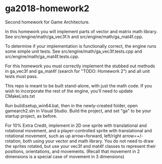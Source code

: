 # ga2018-homework2
Second homework for Game Architecture.

In this homework you will implement parts of vector and matrix math library. 
See src/engine/math/ga_vec3f.h and src/engine/math/ga_mat4f.cpp.

To determine if your implementation is functionally correct, the engine runs
some simple unit tests. See src/engine/math/ga_vec3f.tests.cpp and
src/engine/math/ga_mat4f.tests.cpp.

For this homework you must correctly implement the stubbed out methods
in ga_vec3f and ga_mat4f (search for "TODO: Homework 2") and all unit tests
must pass.

This repo is meant to be built stand-alone, with just the math code. If you wish
to incorporate the rest of the engine, you'll need to update CMakeLists.txt

Run build\setup_win64.bat, then in the newly-created folder, open gamearch2.sln
in Visual Studio. Build the project, and set "ga" to be your startup project,
as before. 

For 10% Extra Credit, implement in 2D one sprite with translational and rotational movement, 
and a player-controlled sprite with translational and rotational movement, such as up arrow=forward, left/right arrow=+/- rotation,
both using your vector and math library.
You do not need to draw the sprites rotated, but use your vec3f and mat4f classes to represent their positions, orientations, and movements.
(Recall that movement in 2 dimensions is a special case of movement in 3 dimensions)